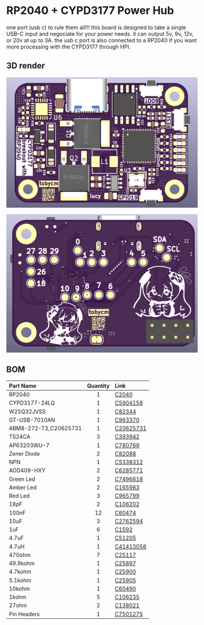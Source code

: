 # RP2040 + CYPD3177 Power Hub

one port (usb c) to rule them all!!! this board is designed to take a single USB-C input and negociate for your power needs. it can output 5v, 9v, 12v, or 20v at up to 3A. the usb c port is also connected to a RP2040 if you want more processing with the CYPD3177 through HPI.

## 3D render

![front](assets/Screenshot%20from%202025-07-20%2018-31-36.png)

![back](assets/pinouts.png)

## BOM

| Part Name | Quantity | Link |
| :--- | :---: | :--- |
| RP2040 | 1 | [C2040](https://lcsc.com/product-detail/C2040.html) |
| CYPD3177-24LQ | 1 | [C5904158](https://lcsc.com/product-detail/C5904158.html) |
| W25Q32JVSS | 1 | [C82344](https://lcsc.com/product-detail/C82344.html) |
| GT-USB-7010AN | 1 | [C963370](https://lcsc.com/product-detail/C963370.html) |
| ABM8-272-T3\_C20625731 | 1 | [C20625731](https://lcsc.com/product-detail/C20625731.html) |
| TS24CA | 3 | [C393942](https://lcsc.com/product-detail/C393942.html) |
| AP63203WU-7 | 1 | [C780769](https://lcsc.com/product-detail/C780769.html) |
| Zener Diode | 2 | [C82088](https://lcsc.com/product-detail/C82088.html) |
| NPN | 1 | [C5338312](https://lcsc.com/product-detail/C5338312.html) |
| AOD409-HXY | 2 | [C6285771](https://lcsc.com/product-detail/C6285771.html) |
| Green Led | 2 | [C7496818](https://lcsc.com/product-detail/C7496818.html) |
| Amber Led | 2 | [C165983](https://lcsc.com/product-detail/C165983.html) |
| Red Led | 3 | [C965799](https://lcsc.com/product-detail/C965799.html) |
| 18pF | 2 | [C106202](https://lcsc.com/product-detail/C106202.html) |
| 100nF | 12 | [C60474](https://lcsc.com/product-detail/C60474.html) |
| 10uF | 3 | [C2762594](https://lcsc.com/product-detail/C2762594.html) |
| 1uF | 6 | [C1592](https://lcsc.com/product-detail/C1592.html) |
| 4.7uF | 1 | [C51205](https://lcsc.com/product-detail/C51205.html) |
| 4.7uH | 1 | [C41413058](https://lcsc.com/product-detail/C41413058.html) |
| 470ohm | 7 | [C25117](https://lcsc.com/product-detail/C25117.html) |
| 49.9kohm | 1 | [C25897](https://lcsc.com/product-detail/C25897.html) |
| 4.7kohm | 1 | [C25900](https://lcsc.com/product-detail/C25900.html) |
| 5.1kohm | 1 | [C25905](https://lcsc.com/product-detail/C25905.html) |
| 10kohm | 1 | [C60490](https://lcsc.com/product-detail/C60490.html) |
| 1kohm | 5 | [C106235](https://lcsc.com/product-detail/C106235.html) |
| 27ohm | 2 | [C138021](https://lcsc.com/product-detail/C138021.html) |
| Pin Headers | 1 | [C7501275](https://lcsc.com/product-detail/C7501275.html) |
